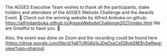 The AGGES Executive Team wishes to thank all the participants, stake holders and attendees of the AGGES Website Challenge and the Awards Event. 🤗
Check out the winning website by Alfred Amboka on github:
https://alfredamboka.github.io/AggesWebsiteChallenge2021/index.html
We are Greatful to have you. 🤩 

Also, the event was done on Zoom and the recording could be found here [https://drive.google.com/file/d/1g6TvRGAb1sJDeDssCsf28ok0M3h3wRwg/view?usp=sharing]
